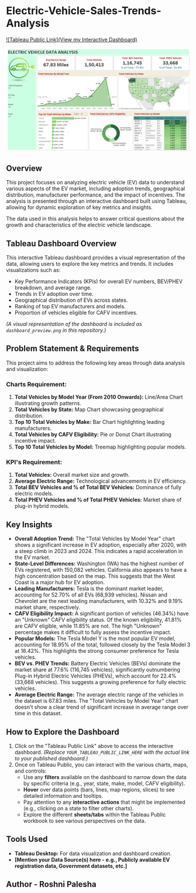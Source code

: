 # Electric-Vehicle-Sales-Trends-Analysis

[![Tableau Public Link](View my Interactive Dashboard)](https://public.tableau.com/app/profile/roshni.palesha/viz/ElectricVehicleDataAnalysis_17471638054440/Dashboard1)

![Dashboard Preview](https://github.com/roshnipalesha/Electric-Vehicle-Sales-Trends-Analysis/blob/main/dashboard_preview.png)

## Overview

This project focuses on analyzing electric vehicle (EV) data to understand various aspects of the EV market, including adoption trends, geographical distribution, manufacturer performance, and the impact of incentives. The analysis is presented through an interactive dashboard built using Tableau, allowing for dynamic exploration of key metrics and insights.

The data used in this analysis helps to answer critical questions about the growth and characteristics of the electric vehicle landscape.

## Tableau Dashboard Overview

This interactive Tableau dashboard provides a visual representation of the data, allowing users to explore the key metrics and trends. It includes visualizations such as:

* Key Performance Indicators (KPIs) for overall EV numbers, BEV/PHEV breakdown, and average range.
* Trends in EV adoption over time.
* Geographical distribution of EVs across states.
* Ranking of top EV manufacturers and models.
* Proportion of vehicles eligible for CAFV incentives.

*(A visual representation of the dashboard is included as `dashboard_preview.png` in this repository.)*

## Problem Statement & Requirements

This project aims to address the following key areas through data analysis and visualization:

### Charts Requirement:

1.  **Total Vehicles by Model Year (From 2010 Onwards):** Line/Area Chart illustrating growth patterns.
2.  **Total Vehicles by State:** Map Chart showcasing geographical distribution.
3.  **Top 10 Total Vehicles by Make:** Bar Chart highlighting leading manufacturers.
4.  **Total Vehicles by CAFV Eligibility:** Pie or Donut Chart illustrating incentive impact.
5.  **Top 10 Total Vehicles by Model:** Treemap highlighting popular models.

### KPI's Requirement:

1.  **Total Vehicles:** Overall market size and growth.
2.  **Average Electric Range:** Technological advancements in EV efficiency.
3.  **Total BEV Vehicles and % of Total BEV Vehicles:** Dominance of fully electric models.
4.  **Total PHEV Vehicles and % of Total PHEV Vehicles:** Market share of plug-in hybrid models.

## Key Insights

* **Overall Adoption Trend:** The "Total Vehicles by Model Year" chart shows a significant increase in EV adoption, especially after 2020, with a steep climb in 2023 and 2024. This indicates a rapid acceleration in the EV market.
* **State-Level Differences:** Washington (WA) has the highest number of EVs registered, with 150,082 vehicles. California also appears to have a high concentration based on the map. This suggests that the West Coast is a major hub for EV adoption.
* **Leading Manufacturers:** Tesla is the dominant market leader, accounting for 52.70% of all EVs (68,939 vehicles). Nissan and Chevrolet are the next leading manufacturers, with 10.32% and 9.19% market share, respectively.
* **CAFV Eligibility Impact:** A significant portion of vehicles (46.34%) have an "Unknown" CAFV eligibility status. Of the known eligibility, 41.81% are CAFV eligible, while 11.85% are not. The high "Unknown" percentage makes it difficult to fully assess the incentive impact.
* **Popular Models:** The Tesla Model Y is the most popular EV model, accounting for 18.95% of the total, followed closely by the Tesla Model 3 at 18.42%. This highlights the strong consumer preference for Tesla vehicles.
* **BEV vs. PHEV Trends:** Battery Electric Vehicles (BEVs) dominate the market share at 77.6% (116,745 vehicles), significantly outnumbering Plug-in Hybrid Electric Vehicles (PHEVs), which account for 22.4% (33,668 vehicles). This suggests a growing preference for fully electric vehicles.
* **Average Electric Range:** The average electric range of the vehicles in the dataset is 67.83 miles. The "Total Vehicles by Model Year" chart doesn't show a clear trend of significant increase in average range over time in this dataset.

## How to Explore the Dashboard

1.  Click on the "Tableau Public Link" above to access the interactive dashboard. *(Replace `YOUR_TABLEAU_PUBLIC_LINK_HERE` with the actual link to your published dashboard.)*
2.  Once on Tableau Public, you can interact with the various charts, maps, and controls:
    * Use any **filters** available on the dashboard to narrow down the data by specific criteria (e.g., year, state, make, model, CAFV eligibility).
    * **Hover** over data points (bars, lines, map regions, slices) to see detailed information and tooltips.
    * Pay attention to any **interactive actions** that might be implemented (e.g., clicking on a state to filter other charts).
    * Explore the different **sheets/tabs** within the Tableau Public workbook to see various perspectives on the data.

## Tools Used

* **Tableau Desktop:** For data visualization and dashboard creation.
* **[Mention your Data Source(s) here - e.g., Publicly available EV registration data, Government datasets, etc.]**

## Author - Roshni Palesha
